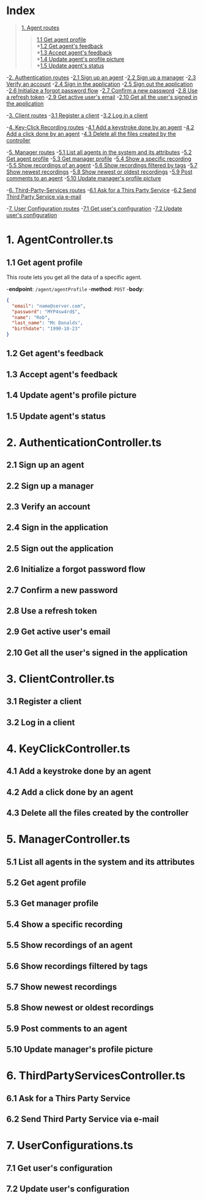 # Index

  >[1. Agent routes](#1-agentcontrollerts)  
  >>[1.1 Get agent profile](#11-get-agent-profile)  
    *[1.2 Get agent's feedback](#12-get-agents-feedback)  
    *[1.3 Accept agent's feedback](#13-accept-agents-feedback)  
    *[1.4 Update agent's profile picture](#14-update-agents-profile-picture)  
    *[1.5 Update agent's status](#15-update-agents-status)  

  -[2. Authentication routes](#2-authenticationcontrollerts)
    -[2.1 Sign up an agent](#21-sign-up-an-agent)
    -[2.2 Sign up a manager](#22-sign-up-a-manager)
    -[2.3 Verify an account](#23-verify-an-account)
    -[2.4 Sign in the application](#24-sign-in-the-application)
    -[2.5 Sign out the application](#25-sign-out-the-application)
    -[2.6 Initialize a forgot password flow](#26-initialize-a-forgot-password-flow)
    -[2.7 Confirm a new password](#27-confirm-a-new-password)
    -[2.8 Use a refresh token](#28-use-a-refresh-token)
    -[2.9 Get active user's email](#29-get-active-users-email)
    -[2.10 Get all the user's signed in the application](#210-get-all-the-users-signed-in-the-application)

  -[3. Client routes](#3-clientcontrollerts)
    -[3.1 Register a client](#31-register-a-client)
    -[3.2 Log in a client](#32-log-in-a-client)

  -[4. Key-Click Recording routes](#4-keyclickcontrollerts)
    -[4.1 Add a keystroke done by an agent](#41-add-a-keystroke-done-by-an-agent)
    -[4.2 Add a click done by an agent](#42-add-a-click-done-by-an-agent)
    -[4.3 Delete all the files created by the controller](#43-delete-all-the-files-created-by-the-controller)

  -[5. Manager routes](#5-managercontrollerts)
    -[5.1 List all agents in the system and its attributes](#51-list-all-agents-in-the-system-and-its-attributes)
    -[5.2 Get agent profile](#52-get-agent-profile)
    -[5.3 Get manager profile](#53-get-manager-profile)
    -[5.4 Show a specific recording](#54-show-a-specific-recording)
    -[5.5 Show recordings of an agent](#55-show-recordings-of-an-agent)
    -[5.6 Show recordings filtered by tags](#56-show-recordings-filtered-by-tags)
    -[5.7 Show newest recordings](#57-show-newest-recordings)
    -[5.8 Show newest or oldest recordings](#58-show-newest-or-oldest-recordings)
    -[5.9 Post comments to an agent](#59-post-comments-to-an-agent)
    -[5.10 Update manager's profile picture](#510-update-managers-profile-picture)

  -[6. Third-Party-Services routes](#6-thirdpartyservicescontrollerts)
    -[6.1 Ask for a Thirs Party Service](#61-ask-for-a-thirs-party-service)
    -[6.2 Send Third Party Service via e-mail](#62-send-third-party-service-via-e-mail)

  -[7. User Configuration routes](#7-userconfigurationsts)
    -[7.1 Get user's configuration](#71-get-users-configuration)
    -[7.2 Update user's configuration](#72-update-users-configuration)

# 1. AgentController.ts
  ## 1.1 Get agent profile
  
  This route lets you get all the data of a specific agent.
  
  -**endpoint**: `/agent/agentProfile`
  -**method**: `POST`
  -**body**:
  ```json
  {
	"email": "name@server.com",
	"password": "MYP4sw4rd$",
	"name": "Rob",
	"last_name": "Mc Donalds",
	"birthdate": "1990-10-23"
  }
  ```

  ## 1.2 Get agent's feedback
  ## 1.3 Accept agent's feedback
  ## 1.4 Update agent's profile picture
  ## 1.5 Update agent's status

# 2. AuthenticationController.ts
  ## 2.1 Sign up an agent
  ## 2.2 Sign up a manager
  ## 2.3 Verify an account
  ## 2.4 Sign in the application
  ## 2.5 Sign out the application
  ## 2.6 Initialize a forgot password flow
  ## 2.7 Confirm a new password
  ## 2.8 Use a refresh token
  ## 2.9 Get active user's email
  ## 2.10 Get all the user's signed in the application

# 3. ClientController.ts
  ## 3.1 Register a client 
  ## 3.2 Log in a client

# 4. KeyClickController.ts
  ## 4.1 Add a keystroke done by an agent
  ## 4.2 Add a click done by an agent
  ## 4.3 Delete all the files created by the controller

# 5. ManagerController.ts
  ## 5.1 List all agents in the system and its attributes
  ## 5.2 Get agent profile
  ## 5.3 Get manager profile
  ## 5.4 Show a specific recording 
  ## 5.5 Show recordings of an agent
  ## 5.6 Show recordings filtered by tags
  ## 5.7 Show newest recordings
  ## 5.8 Show newest or oldest recordings
  ## 5.9 Post comments to an agent
  ## 5.10 Update manager's profile picture

# 6. ThirdPartyServicesController.ts
  ## 6.1 Ask for a Thirs Party Service
  ## 6.2 Send Third Party Service via e-mail

# 7. UserConfigurations.ts
  ## 7.1 Get user's configuration
  ## 7.2 Update user's configuration